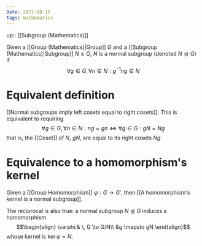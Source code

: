 ```yaml
---
Date: 2021-08-15
Tags: mathematics 
---
```

up:: [[Subgroup (Mathematics)]]

Given a [[Group (Mathematics)|Group]] $G$ and a [[Subgroup (Mathematics)|Subgroup]] $N \leq G$, $N$ is a normal subgroup (denoted $N \trianglelefteq G$) if
$$\forall g \in G, \forall n \in N: g^{-1} n g \in N$$
# Equivalent definition
[[Normal subgroups imply left cosets equal to right cosets]].
This is equivalent to requiring
$$\forall g \in G, \forall n \in N: ng = gn \iff \forall g \in G: gN = Ng$$
that is, the [[Coset]] of $N$, $gN$, are equal to its right cosets $Ng$.

# Equivalence to a homomorphism's kernel
Given a [[Group Homomorphism]] $\varphi: G \to G'$, then [[A homomorphism's kernel is a normal subgroup]]. 

The reciprocal is also true: a normal subgroup $N \trianglelefteq G$ induces a homomorphism
$$\begin{align}
\varphi:&  \, G \to G/N\\
&g \mapsto gN
\end{align}$$
whose kernel is $\ker \varphi = N$.
